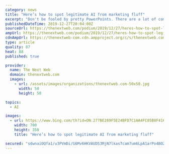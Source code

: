```yaml
---
category: news
title: "Here’s how to spot legitimate AI from marketing fluff"
excerpt: "Don't be fooled by pretty PowerPoints. There are a lot of companies out there that claim to do artificial intelligence (AI). You’ll find the omnipresent initials appended to domain names or within the first few words of a pitch deck, but, frankly, a lot of it is BS. Usually, it’s a set of simple regressions and/or heuristics that require a ..."
publishedDateTime: 2019-12-27T20:04:00Z
sourceUrl: https://thenextweb.com/podium/2019/12/27/heres-how-to-spot-legitimate-ai-from-marketing-fluff/
ampUrl: https://thenextweb.com/podium/2019/12/27/heres-how-to-spot-legitimate-ai-from-marketing-fluff/amp/
cdnAmpUrl: https://thenextweb-com.cdn.ampproject.org/c/s/thenextweb.com/podium/2019/12/27/heres-how-to-spot-legitimate-ai-from-marketing-fluff/amp/
type: article
quality: 87
heat: 88
published: true

provider:
  name: The Next Web
  domain: thenextweb.com
  images:
    - url: /assets/images/organizations/thenextweb.com-50x50.jpg
      width: 50
      height: 50

topics:
  - AI

images:
  - url: https://www.bing.com/th?id=ON.277BE269F5E24BFD7C1AA4FC05B8F416
    width: 700
    height: 350
    title: "Here’s how to spot legitimate AI from marketing fluff"

secured: "sdwnaiOQfa1/u3PVmDi/G6Mv6HKVAUDS3MjN7lkasTcam7um6LpA1arPo4BOZA/fAg6jMfrpcBhqsOFUoTN6i+JYL6H6h4f53k7OI2DebgmO02HVFkVwqr5FHYDbnkvmdR7UUCuceEwESfJfvCB/4UxKNpu0K5XdcbY3MhSDjj94IvVWLeYBcHDyYf1dqL049tCDZ8EiHg0m14hCGmeOERgP8kLvDgRoMQWtrAxbaMpzLcH+/EdXMephlVOBEu9nX3PNZMItESJz5Nz4jPKEww==;U4xA2Do5DgvCe3n67bUX5A=="
---
```



